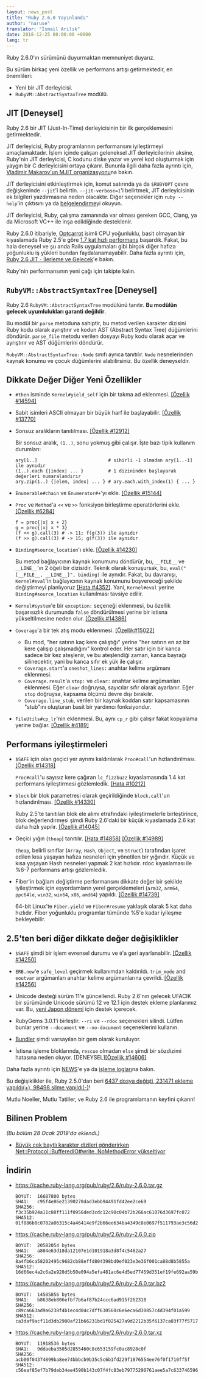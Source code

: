 ```yaml
---
layout: news_post
title: "Ruby 2.6.0 Yayınlandı"
author: "naruse"
translator: "İsmail Arılık"
date: 2018-12-25 00:00:00 +0000
lang: tr
---
```


Ruby 2.6.0'ın sürümünü duyurmaktan memnuniyet duyarız.

Bu sürüm birkaç yeni özellik ve performans artışı getirmektedir, en önemlileri:

 * Yeni bir JIT derleyicisi.
 * `RubyVM::AbstractSyntaxTree` modülü.

## JIT [Deneysel]

Ruby 2.6 bir JIT (Just-In-Time) derleyicisinin bir ilk gerçeklemesini getirmektedir.

JIT derleyicisi, Ruby programlarının performansını iyileştirmeyi amaçlamaktadır.
İşlem içinde çalışan geleneksel JIT derleyicilerinin aksine, Ruby'nin JIT derleyicisi, C kodunu diske yazar ve yerel kod oluşturmak için yaygın bir C derleyicisini ortaya çıkarır.
Bununla ilgili daha fazla ayrıntı için, [Vladimir Makarov'un MJIT organizasyonu](https://bugs.ruby-lang.org/projects/ruby/wiki/MJIT#MJIT-organization)na bakın.

JIT derleyicisini etkinleştirmek için, komut satırında ya da `$RUBYOPT` çevre değişkeninde `--jit`'i belirtin.
`--jit-verbose=1`'i belirtmek, JIT derleyicisinin ek bilgileri yazdırmasına neden olacaktır.
Diğer seçenekler için `ruby --help`'in çıktısını ya da [belgelendirme](https://bugs.ruby-lang.org/projects/ruby/wiki/MJIT#Basic-usage)yi okuyun.

JIT derleyicisi, Ruby, çalışma zamanında var olması gereken GCC, Clang, ya da Microsoft VC++ ile inşa edildiğinde desteklenir.

Ruby 2.6.0 itibariyle, [Optcarrot](https://github.com/mame/optcarrot) isimli CPU yoğunluklu, basit olmayan bir kıyaslamada Ruby 2.5'e göre [1.7 kat hızlı performans](https://gist.github.com/k0kubun/d7f54d96f8e501bbbc78b927640f4208) başardık.
Fakat, bu hala deneysel ve şu anda Rails uygulamaları gibi birçok diğer hafıza yoğunluklu iş yükleri bundan faydalanamayabilir.
Daha fazla ayrıntı için, [Ruby 2.6 JIT - İlerleme ve Gelecek](https://medium.com/@k0kubun/ruby-2-6-jit-progress-and-future-84e0a830ecbf)'e bakın.

Ruby'nin performansının yeni çağı için takipte kalın.

## `RubyVM::AbstractSyntaxTree` [Deneysel]

Ruby 2.6 `RubyVM::AbstractSyntaxTree` modülünü tanıtır.
**Bu modülün gelecek uyumlulukları garanti değildir**.

Bu modül bir `parse` metoduna sahiptir, bu metod verilen karakter dizisini Ruby kodu olarak ayrıştırır ve kodun AST (Abstract Syntax Tree) düğümlerini döndürür.
`parse_file` metodu verilen dosyayı Ruby kodu olarak açar ve ayrıştırır ve AST düğümlerini döndürür.

`RubyVM::AbstractSyntaxTree::Node` sınıfı ayrıca tanıtılır.
`Node` nesnelerinden kaynak konumu ve çocuk düğümlerini alabilirsiniz.
Bu özellik deneyseldir.

## Dikkate Değer Diğer Yeni Özellikler

* `#then` isminde `Kernel#yield_self` için bir takma ad eklenmesi.
  [[Özellik #14594]](https://bugs.ruby-lang.org/issues/14594)

* Sabit isimleri ASCII olmayan bir büyük harf ile başlayabilir.
  [[Özellik #13770]](https://bugs.ruby-lang.org/issues/13770)

* Sonsuz aralıkların tanıtılması.
  [[Özellik #12912]](https://bugs.ruby-lang.org/issues/12912)

  Bir sonsuz aralık, `(1..)`, sonu yokmuş gibi çalışır.
  İşte bazı tipik kullanım durumları:

      ary[1..]                          # sihirli -1 olmadan ary[1..-1] ile aynıdır
      (1..).each {|index| ... }         # 1 dizininden başlayarak değerleri numaralandırır
      ary.zip(1..) {|elem, index| ... } # ary.each.with_index(1) { ... }

* `Enumerable#chain` ve `Enumerator#+`'yı ekle.
  [[Özellik #15144]](https://bugs.ruby-lang.org/issues/15144)

* `Proc` ve `Method`'a `<<` ve `>>` fonksiyon birleştirme operatörlerini ekle.
  [[Özellik #6284]](https://bugs.ruby-lang.org/issues/6284)

      f = proc{|x| x + 2}
      g = proc{|x| x * 3}
      (f << g).call(3) # -> 11; f(g(3)) ile aynıdır
      (f >> g).call(3) # -> 15; g(f(3)) ile aynıdır

* `Binding#source_location`'ı ekle.
  [[Özellik #14230]](https://bugs.ruby-lang.org/issues/14230)

  Bu metod bağlayıcının kaynak konumunu döndürür, bu, `__FILE__` ve `__LINE__`'ın 2 öğeli bir dizisidir.
  Teknik olarak konuşursak, bu, `eval("[__FILE__, __LINE__]", binding)` ile aynıdır.
  Fakat, bu davranışı, `Kernel#eval`'in bağlayıcının kaynak konumunu boşvereceği şekilde değiştirmeyi planlıyoruz [[Hata #4352]](https://bugs.ruby-lang.org/issues/4352).
  Yani, `Kernel#eval` yerine `Binding#source_location` kullanılması tavsiye edilir.

* `Kernel#system`'e bir `exception:` seçeneği eklenmesi, bu özellik başarısızlık durumunda `false` döndürülmesi yerine bir istisna yükseltilmesine neden olur.
  [[Özellik #14386]](https://bugs.ruby-lang.org/issues/14386)

* `Coverage`'a bir tek atış modu eklenmesi.
  [[Özellik#15022]](https://bugs.ruby-lang.org/issues/15022)

  * Bu mod, "her satırın kaç kere çalıştığı" yerine "her satırın en az bir kere çalışıp çalışmadığını" kontrol eder.
    Her satır için bir kanca sadece bir kez ateşlenir, ve bu ateşlendiği zaman, kanca bayrağı silinecektir, yani bu kanca sıfır ek yük ile çalışır.
  * `Coverage.start`'a `oneshot_lines:` anahtar kelime argümanı eklenmesi.
  * `Coverage.result`'a `stop:` ve `clear:` anahtar kelime argümanları eklenmesi.
    Eğer `clear` doğruysa, sayıcılar sıfır olarak ayarlanır.
    Eğer `stop` doğruysa, kapsama ölçümü devre dışı bırakılır.
  * `Coverage.line_stub`, verilen bir kaynak koddan satır kapsamasının "stub"ını oluşturan basit bir yardımcı fonksiyondur.

* `FileUtils#cp_lr`'nin eklenmesi.
  Bu, aynı `cp_r` gibi çalışır fakat kopyalama yerine bağlar.
  [[Özellik #4189]](https://bugs.ruby-lang.org/issues/4189)

## Performans iyileştirmeleri

* `$SAFE` için olan geçici yer ayrımı kaldırılarak `Proc#call`'un hızlandırılması.
  [[Özellik #14318]](https://bugs.ruby-lang.org/issues/14318)

  `Proc#call`'u sayısız kere çağıran `lc_fizzbuzz` kıyaslamasında 1.4 kat performans iyileştirmesi gözlemledik.
  [[Hata #10212]](https://bugs.ruby-lang.org/issues/10212)

* `block` bir blok parametresi olarak geçirildiğinde `block.call`'un hızlandırılması.
  [[Özellik #14330]](https://bugs.ruby-lang.org/issues/14330)

  Ruby 2.5'te tanıtılan blok ele alımı etrafındaki iyileştirmelerle birleştirince, blok değerlendirmesi şimdi Ruby 2.6'daki bir küçük kıyaslamada 2.6 kat daha hızlı yapılır.
  [[Özellik #14045]](https://bugs.ruby-lang.org/issues/14045)

* Geçici yığın (`theap`) tanıtılır.
  [[Hata #14858]](https://bugs.ruby-lang.org/issues/14858)
  [[Özellik #14989]](https://bugs.ruby-lang.org/issues/14989)

  `theap`, belirli sınıflar (`Array`, `Hash`, `Object`, ve `Struct`) tarafından işaret edilen kısa yaşayan hafıza nesneleri için yönetilen bir yığındır.
  Küçük ve kısa yaşayan Hash nesneleri yapmak 2 kat hızlıdır.
  rdoc kıyaslaması ile %6-7 performans artışı gözlemledik.

* Fiber'in bağlam değiştirme performansını dikkate değer bir şekilde iyileştirmek için eşyordamların yerel gerçeklemeleri (`arm32`, `arm64`, `ppc64le`, `win32`, `win64`, `x86`, `amd64`) yapıldı.
  [[Özellik #14739]](https://bugs.ruby-lang.org/issues/14739)

  64-bit Linux'te `Fiber.yield` ve `Fiber#resume` yaklaşık olarak 5 kat daha hızlıdır.
  Fiber yoğunluklu programlar tümünde %5'e kadar iyileşme bekleyebilir.

## 2.5'ten beri diğer dikkate değer değişiklikler

* `$SAFE` şimdi bir işlem evrensel durumu ve `0`'a geri ayarlanabilir.
  [[Özellik #14250]](https://bugs.ruby-lang.org/issues/14250)

* `ERB.new`'e `safe_level` geçirmek kullanımdan kaldırıldı.
  `trim_mode` and `eoutvar` argümanları anahtar kelime argümanlarına çevrildi.
  [[Özellik #14256]](https://bugs.ruby-lang.org/issues/14256)

* Unicode desteği sürüm 11'e güncellendi.
  Ruby 2.6'nın gelecek UFACIK bir sürümünde Unicode sürümü 12 ve 12.1 için destek ekleme planlarımız var.
  Bu, [yeni Japon dönemi](http://blog.unicode.org/2018/09/new-japanese-era.html) için destek içerecek.

* RubyGems 3.0.1'i birleştir.
  `--ri` ve `--rdoc` seçenekleri silindi.
  Lütfen bunlar yerine `--document` ve `--no-document` seçeneklerini kullanın.

* [Bundler](https://github.com/bundler/bundler) şimdi varsayılan bir gem olarak kuruluyor.

* İstisna işleme bloklarında, `rescue` olmadan `else` şimdi bir sözdizimi hatasına neden oluyor.
  [DENEYSEL][[Özellik #14606]](https://bugs.ruby-lang.org/issues/14606)

Daha fazla ayrıntı için [NEWS](https://github.com/ruby/ruby/blob/v2_6_0/NEWS)'e ya da [işleme logları](https://github.com/ruby/ruby/compare/v2_5_0...v2_6_0)na bakın.

Bu değişiklikler ile, Ruby 2.5.0'dan beri [6437 dosya değişti, 231471 ekleme yapıldı(+), 98498 silme yapıldı(-)](https://github.com/ruby/ruby/compare/v2_5_0...v2_6_0)!

Mutlu Noeller, Mutlu Tatiller, ve Ruby 2.6 ile programlamanın keyfini çıkarın!

## Bilinen Problem

_(Bu bölüm 28 Ocak 2019'da eklendi.)_

* [Büyük çok baytlı karakter dizileri gönderirken Net::Protocol::BufferedIO#write, NoMethodError yükseltiyor](https://github.com/ruby/ruby/pull/2058)

## İndirin

* <https://cache.ruby-lang.org/pub/ruby/2.6/ruby-2.6.0.tar.gz>

      BOYUT:  16687800 bytes
      SHA1:   c95f4e86e21390270dad3ebb94491fd42ee2ce69
      SHA256: f3c35b924a11c88ff111f0956ded3cdc12c90c04b72b266ac61076d3697fc072
      SHA512: 01f886b0c0782a06315c4a46414e9f2b66ee634ba4349c8e0697f511793ae3c56d2ad3cad6563f2b0fdcedf0ff3eba51b9afab907e7e1ac243475772f8688382

* <https://cache.ruby-lang.org/pub/ruby/2.6/ruby-2.6.0.zip>

      BOYUT:  20582054 bytes
      SHA1:   a804e63d18da12107e1d101918a3d8f4c5462a27
      SHA256: 8a4fb6ca58202495c9682cb88effd804398bd0ef023e3e36f001ca88d8b5855a
      SHA512: 16d66ec4a2c6a2e928d5b50e094a5efa481ac6e4d5ed77459d351ef19fe692aa59b68307e3e25229eec5f30ae2f9adae2663bafe9c9d44bfb45d3833d77839d4

* <https://cache.ruby-lang.org/pub/ruby/2.6/ruby-2.6.0.tar.bz2>

      BOYUT:  14585856 bytes
      SHA1:   b8638eb806efbf7b6af87b24ccc6ad915f262318
      SHA256: c89ca663ad9a6238f4b1ec4d04c7dff630560c6e6eca6d30857c4d394f01a599
      SHA512: ca3daf9acf11d3db2900af21b66231bd1f025427a9d2212b35f6137ca03f77f57171ddfdb99022c8c8bcd730ff92a7a4af54e8a2a770a67d8e16c5807aa391f1

* <https://cache.ruby-lang.org/pub/ruby/2.6/ruby-2.6.0.tar.xz>

      BOYUT:  11918536 bytes
      SHA1:   9ddaeba3505d2855460c8c653159fc0ac8928c0f
      SHA256: acb00f04374899ba8ee74bbbcb9b35c5c6b1fd229f1876554ee76f0f1710ff5f
      SHA512: c56eaf85ef7b79deb34ee4590b143c07f4fc83eb79775290761aee5a7c63374659613538a41f25706ed6e19e49d5c67a1014c24d17f29948294c7abd0b0fcea8
